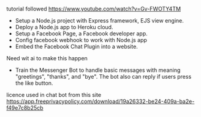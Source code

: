 tutorial followed
https://www.youtube.com/watch?v=Gv-FWOTY4TM

- Setup a Node.js project with Express framework, EJS view engine.
- Deploy a Node.js app to Heroku cloud.
- Setup a Facebook Page, a Facebook developer app.
- Config facebook webhook to work with Node.js app
- Embed the Facebook Chat Plugin into a website.

Need wit ai to make this happen
- Train the Messenger Bot to handle basic messages with meaning "greetings", "thanks", and "bye". The bot also can reply if users press the like button.

licence used in chat bot from this site
https://app.freeprivacypolicy.com/download/19a26332-be24-409a-ba2e-f49e7c8b25cb